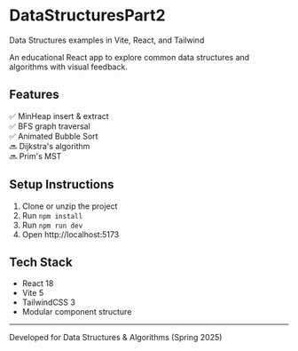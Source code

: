 # DataStructuresPart2
Data Structures examples in Vite, React, and Tailwind 

An educational React app to explore common data structures and algorithms with visual feedback.

## Features

✅ MinHeap insert & extract  
✅ BFS graph traversal  
✅ Animated Bubble Sort  
🔜 Dijkstra's algorithm  
🔜 Prim's MST

## Setup Instructions

1. Clone or unzip the project
2. Run `npm install`
3. Run `npm run dev`
4. Open http://localhost:5173

## Tech Stack

- React 18
- Vite 5
- TailwindCSS 3
- Modular component structure

---
Developed for Data Structures & Algorithms (Spring 2025)